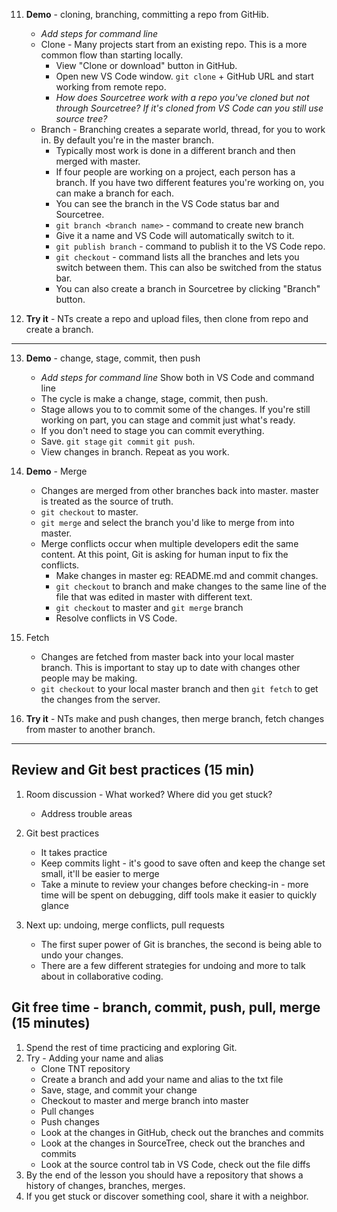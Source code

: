11. **Demo** - cloning, branching, committing a repo from GitHib.

     * *Add steps for command line*
     * Clone - Many projects start from an existing repo. This is a more common flow than starting locally.
       * View "Clone or download" button in GitHub.
       * Open new VS Code window. `git clone` + GitHub URL and start working from remote repo.
       * *How does Sourcetree work with a repo you've cloned but not through Sourcetree? If it's cloned from VS Code can you still use source tree?*
     * Branch - Branching creates a separate world, thread, for you to work in. By default you're in the master branch. 
       * Typically most work is done in a different branch and then merged with master.
       * If four people are working on a project, each person has a branch. If you have two different features you're working on, you can make a branch for each.
       * You can see the branch in the VS Code status bar and Sourcetree.
       * `git branch <branch name>` - command to create new branch
       * Give it a name and VS Code will automatically switch to it.
       * `git publish branch` - command to publish it to the VS Code repo.
       * `git checkout` - command lists all the branches and lets you switch between them. This can also be switched from the status bar.
       * You can also create a branch in Sourcetree by clicking "Branch" button.

12. **Try it** - NTs create a repo and upload files, then clone from repo and create a branch.
---

13. **Demo** - change, stage, commit, then push

     * *Add steps for command line* Show both in VS Code and command line
     * The cycle is make a change, stage, commit, then push.
     * Stage allows you to to commit some of the changes. If you're still working on part, you can stage and commit just what's ready.
     * If you don't need to stage you can commit everything.
     * Save. `git stage` `git commit` `git push`. 
     * View changes in branch. Repeat as you work.
  
14. **Demo** - Merge 

     * Changes are merged from other branches back into master. master is treated as the source of truth. 
     * `git checkout` to master. 
     * `git merge` and select the branch you'd like to merge from into master.
     * Merge conflicts occur when multiple developers edit the same content. At this point, Git is asking for human input to fix the conflicts.
       *  Make changes in master eg: README.md and commit changes.
       * `git checkout` to branch and make changes to the same line of the file that was edited in master with different text.
       * `git checkout` to master and `git merge` branch
       * Resolve conflicts in VS Code.

15. Fetch

     * Changes are fetched from master back into your local master branch. This is important to stay up to date with changes other people may be making.
     * `git checkout` to your local master branch and then `git fetch` to get the changes from the server.

16. **Try it** - NTs make and push changes, then merge branch, fetch changes from master to another branch.

---
## Review and Git best practices (15 min)

1. Room discussion - What worked? Where did you get stuck?
     * Address trouble areas

2. Git best practices
     * It takes practice
     * Keep commits light - it's good to save often and keep the change set small, it'll be easier to merge
     * Take a minute to review your changes before checking-in - more time will be spent on debugging, diff tools make it easier to quickly glance

3. Next up: undoing, merge conflicts, pull requests
     * The first super power of Git is branches, the second is being able to undo your changes.
     * There are a few different strategies for undoing and more to talk about in collaborative coding.

## Git free time - branch, commit, push, pull, merge (15 minutes)

1. Spend the rest of time practicing and exploring Git.
2. Try - Adding your name and alias
     * Clone TNT repository 
     * Create a branch and add your name and alias to the txt file
     * Save, stage, and commit your change
     * Checkout to master and merge branch into master
     * Pull changes
     * Push changes
     * Look at the changes in GitHub, check out the branches and commits
     * Look at the changes in SourceTree, check out the branches and commits
     * Look at the source control tab in VS Code, check out the file diffs
3. By the end of the lesson you should have a repository that shows a history of changes, branches, merges.
4. If you get stuck or discover something cool, share it with a neighbor.